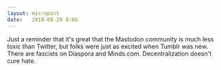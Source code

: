 ```yaml
---
layout: micropost
date:   2018-08-20 8:06
---
```


Just a reminder that it's great that the Mastodon community is much less toxic than Twitter, but folks were just as excited when Tumblr was new. There are fascists on Diaspora and Minds.com. Decentralization doesn't cure hate.